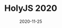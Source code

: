 ---
title: "HolyJS 2020"
date: 2020-11-25
type: "events"
role: "Спикер"
location: "Москва"
description: "Тема: «Документация на фронте»"
presentation: "files/presentations/1124-PSB-prez-holy-js.pdf"
---